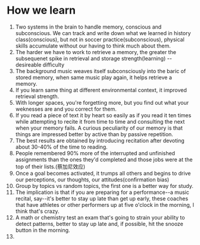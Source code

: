 # How we learn

1. Two systems in the brain to handle memory, conscious and subconscious. We can track and write down what we learned in history class(conscious), but not in soccer practice(subconscious), physical skills accumulate without our having to think much about them. 
2. The harder we have to work to retrieve a memory, the greater the subsequenet spike in retrieval and storage strength(learning) -- desireable difficulty
3. The background music weaves itself subconsciously into the baric of stored memory, when same music play again, it helps retrieve a memory.
4. If you learn same thing at different environmental context, it improved retrieval strength.
5. With longer spaces, you're forgetting more, but you find out what your weknesses are and you correct for them. 
6. If you read a piece of text it by heart so easily as if you read it ten times while attempting to recite it from time to time and consulting the next when your memory fails. A curious peculiarity of our memory is that things are impressed better by active than by passive repetition.
7. The best results are obtained by introducing recitation after devoting about 30-40% of the time to reading.
8. People remembered 90% more of the interrupted and unfinished assignments than the ones they'd completed and those jobs were at the top of their lists.(蔡加尼效应)
9. Once a goal becomes activated, it trumps all others and begins to drive our perceptions, our thoughts, our attitudes(confirmation bias)
10. Group by topics vs random topics, the first one is a better way for study.
11. The implication is that if you are preparing for a performance--a music recital, say--it's better to stay up late than get up early, these coaches that have athletes or other performers up at five o'clock in the morning, I think that's crazy.
12. A math or chemistry test an exam that's going to strain your ability to detect patterns, better to stay up late and, if possible, hit the snooze button in the morning.
13. 

